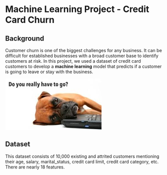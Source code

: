 # Machine Learning Project - Credit Card Churn

## Background

Customer churn is one of the biggest challenges for any business. It can be difficult for established businesses with a broad customer base to identify customers at risk. In this project, we used a dataset of credit card customers to develop a **machine learning** model that predicts if a customer is going to leave or stay with the business.

![dog](Images/have_to_go.jpg)

## Dataset

This dataset consists of 10,000 existing and attrited customers mentioning their age, salary, marital_status, credit card limit, credit card category, etc. There are nearly 18 features.
